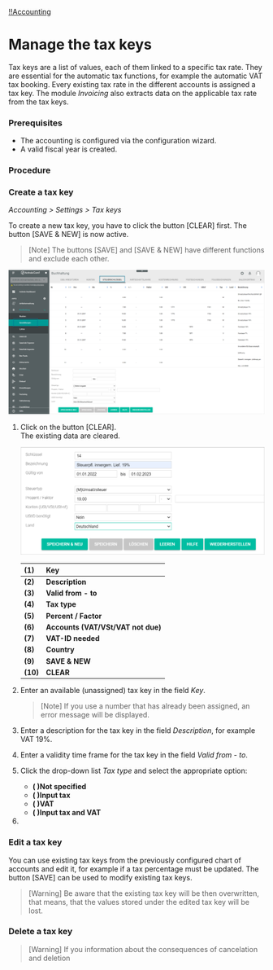 [!!Accounting](Actindo/Accounting)

# Manage the tax keys

Tax keys are a list of values, each of them linked to a specific tax rate. They are essential for the automatic tax functions, for example the automatic VAT tax booking. Every existing tax rate in the different accounts is assigned a tax key. The module *Invoicing* also extracts data on the applicable tax rate from the tax keys.


### Prerequisites

- The accounting is configured via the configuration wizard.
- A valid fiscal year is created.

### Procedure

### Create a tax key

*Accounting > Settings > Tax keys*

To create a new tax key, you have to click the button [CLEAR] first.
The button [SAVE & NEW] is now active.

> [Note] The buttons [SAVE] and [SAVE & NEW] have different functions and exclude each other.


![Tax keys](/Assets/Screenshots/Accounting/Settings/TaxKeys/Settings_TaxKeys.png "[Tax keys]")

1. Click on the button [CLEAR].   
The existing data are cleared.

    ![Create a tax key](/Assets/Screenshots/Accounting/Settings/TaxKeys/TaxKeys_Button_Save&New.png "[Create a tax key]")

   | (1) | Key |
   |-----|---------------------|
   | **(2)** | **Description** |
   | **(3)** | **Valid from - to** |
   | **(4)** | **Tax type** |
   | **(5)** | **Percent / Factor** |
   | **(6)** | **Accounts (VAT/VSt/VAT not due)** |
   | **(7)** | **VAT-ID needed** |
   | **(8)** | **Country** |
   | **(9)** | **SAVE & NEW** |
   | **(10)** | **CLEAR** |

2. Enter an available (unassigned) tax key in the field *Key*.

    > [Note] If you use a number that has already been assigned, an error message will be displayed.

3. Enter a description for the tax key in the field *Description*, for example VAT 19%.

4. Enter a validity time frame for the tax key in the field *Valid from - to*.

5.  Click the drop-down list *Tax type* and select the appropriate option:
      - **( )Not specified**
      - **( )Input tax**
      - **( )VAT**
      - **( )Input tax and VAT**

6.






### Edit a tax key

You can use existing tax keys from the previously configured chart of accounts and edit it, for example if a tax percentage must be updated. The button [SAVE] can be used to modify existing tax keys.

> [Warning] Be aware that the existing tax key will be then overwritten, that means, that the values stored under the edited tax key will be lost.




### Delete a tax key



> [Warning] If you information about the consequences of cancelation and deletion
